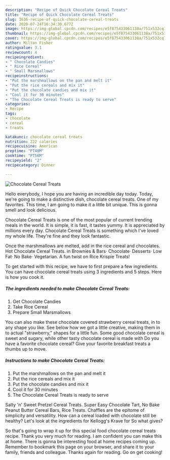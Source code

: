 ```yaml
---
description: "Recipe of Quick Chocolate Cereal Treats"
title: "Recipe of Quick Chocolate Cereal Treats"
slug: 3636-recipe-of-quick-chocolate-cereal-treats
date: 2020-07-24T16:34:30.677Z
image: https://img-global.cpcdn.com/recipes/e5f875433061138a/751x532cq70/chocolate-cereal-treats-recipe-main-photo.jpg
thumbnail: https://img-global.cpcdn.com/recipes/e5f875433061138a/751x532cq70/chocolate-cereal-treats-recipe-main-photo.jpg
cover: https://img-global.cpcdn.com/recipes/e5f875433061138a/751x532cq70/chocolate-cereal-treats-recipe-main-photo.jpg
author: Milton Fisher
ratingvalue: 3.1
reviewcount: 4
recipeingredient:
- " Chocolate Candies"
- " Rice Cereal"
- " Small Marsmallows"
recipeinstructions:
- "Put the marshmallows on the pan and melt it"
- "Put the rice cereals and mix it"
- "Put the chocolate candies and mix it"
- "Cool it for 30 minutes"
- "The Chocolate Cereal Treats is ready to serve"
categories:
- Recipe
tags:
- chocolate
- cereal
- treats

katakunci: chocolate cereal treats 
nutrition: 222 calories
recipecuisine: American
preptime: "PT40M"
cooktime: "PT56M"
recipeyield: "2"
recipecategory: Dinner

---
```



![Chocolate Cereal Treats](https://img-global.cpcdn.com/recipes/e5f875433061138a/751x532cq70/chocolate-cereal-treats-recipe-main-photo.jpg)

Hello everybody, I hope you are having an incredible day today. Today, we're going to make a distinctive dish, chocolate cereal treats. One of my favorites. This time, I am going to make it a little bit unique. This is gonna smell and look delicious.

Chocolate Cereal Treats is one of the most popular of current trending meals in the world. It is simple, it is fast, it tastes yummy. It is appreciated by millions every day. Chocolate Cereal Treats is something which I've loved my whole life. They're fine and they look fantastic.

Once the marshmallows are melted, add in the rice cereal and chocolates. Hot Chocolate Cereal Treats. in Brownies &amp; Bars· Chocolate· Desserts· Low Fat· No Bake· Vegetarian. A fun twist on Rice Krispie Treats!


To get started with this recipe, we have to first prepare a few ingredients. You can have chocolate cereal treats using 3 ingredients and 5 steps. Here is how you cook it.

<!--inarticleads1-->

##### The ingredients needed to make Chocolate Cereal Treats:

1. Get  Chocolate Candies
1. Take  Rice Cereal
1. Prepare  Small Marsmallows


You can also make these chocolate covered strawberry cereal treats, in to any shape you like. See below how we got a little creative, making them in to actual &#34;strawberry,&#34; shapes for a little fun. Some good chocolate cereal is sweet and sugary, while other tasty chocolate cereal is made with Do you have a favorite chocolate cereal? Give your favorite breakfast treats a thumbs up to move. 

<!--inarticleads2-->

##### Instructions to make Chocolate Cereal Treats:

1. Put the marshmallows on the pan and melt it
1. Put the rice cereals and mix it
1. Put the chocolate candies and mix it
1. Cool it for 30 minutes
1. The Chocolate Cereal Treats is ready to serve


Salty &#39;n&#39; Sweet Pretzel Cereal Treats. Super Easy Chocolate Tart, No Bake Peanut Butter Cereal Bars, Rice Treats. Chaffles are the epitome of simplicity and versatility. How can a cereal loaded with chocolate still be healthy? Let&#39;s look at the ingredients for Kellogg&#39;s Krave for So what gives? 

So that's going to wrap it up for this special food chocolate cereal treats recipe. Thank you very much for reading. I am confident you can make this at home. There is gonna be interesting food at home recipes coming up. Remember to bookmark this page on your browser, and share it to your family, friends and colleague. Thanks again for reading. Go on get cooking!
